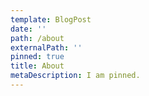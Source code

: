 ```yaml
---
template: BlogPost
date: ''
path: /about
externalPath: ''
pinned: true
title: About
metaDescription: I am pinned.
---
```


